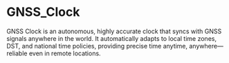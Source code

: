 # GNSS_Clock
GNSS Clock is an autonomous, highly accurate clock that syncs with GNSS signals anywhere in the world. It automatically adapts to local time zones, DST, and national time policies, providing precise time anytime, anywhere—reliable even in remote locations.

